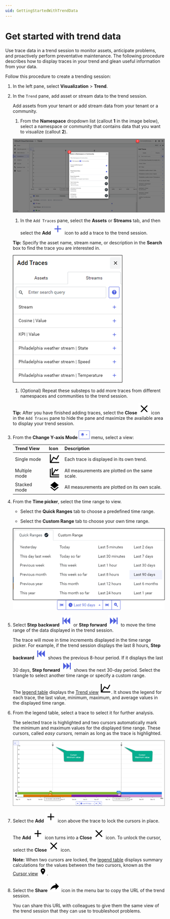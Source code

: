 ```yaml
---
uid: GettingStartedWithTrendData
---
```


# Get started with trend data

Use trace data in a trend session to monitor assets, anticipate problems, and proactively perform preventative maintenance. The following procedure describes how to display traces in your trend and glean useful information from your data.

Follow this procedure to create a trending session:

1. In the left pane, select **Visualization** > **Trend**.
   
1. In the `Trend` pane, add asset or stream data to the trend session. 

    Add assets from your tenant or add stream data from your tenant or a community.

    1. From the **Namespace** dropdown list (callout **1** in the image below), select a namespace or community that contains data that you want to visualize (callout **2**).

    ![Select namespace/community](images/select-namespace-community.png)

    1. In the `Add Traces` pane, select the **Assets** or **Streams** tab, and then select the **Add** 
    ![add](../_icons/plus-thick-alt.svg) icon to add a trace to the trend session.

    **Tip:** Specify the asset name, stream name, or description in the **Search** box to find the trace you are interested in.
    
    ![Add traces](images/add-traces.png)

    1. (Optional) Repeat these substeps to add more traces from different namespaces and communities to the trend session.  

    **Tip:** After you have finished adding traces, select the **Close** ![close](../_icons/window-close.svg) icon in the `Add Traces` pane to hide the pane and maximize the available area to display your trend session.
        
1. From the **Change Y-axis Mode** ![Trend views menu](images/trend-views-icon.png) menu, select a view:

    | Trend View | Icon | Description |
    |--|--|--|
    | Single mode |  ![single mode](../_icons/chart-line.svg) | Each trace is displayed in its own trend. |
    | Multiple mode | ![multiple mode](../_icons/chart-multiple.svg) | All measurements are plotted on the same scale. |
    | Stacked mode | ![stacked mode](../_icons/layers.svg) | All measurements are plotted on its own scale. |

1. From the **Time picker**, select the time range to view. 

    - Select the **Quick Ranges** tab to choose a predefined time range.
    
    - Select the **Custom Range** tab to choose your own time range.
    
    ![Time picker](images/Time-picker.png)
    
1. Select **Step backward** ![step backward](../_icons/skip-backward.svg) or **Step forward** ![step forward](../_icons/skip-forward.svg) to move the time range of the data displayed in the trend session.

   The trace will move in time increments displayed in the time range picker. For example, if the trend session displays the last 8 hours, **Step backward** ![step backward](../_icons/skip-backward.svg) shows the previous 8-hour period. If it displays the last 30 days, **Step forward** ![step forward](../_icons/skip-forward.svg) shows the next 30-day period. Select the triangle to select another time range or specify a custom range.

   The [legend table](xref:LegendTableReference) displays the [Trend view](xref:LegendTableReference#trend-view) ![trend](../_icons/chart-line.svg). It shows the legend for each trace, the last value, minimum, maximum, and average values in the displayed time range.

1. From the legend table, select a trace to select it for further analysis.

    The selected trace is highlighted and two cursors automatically mark the minimum and maximum values for the displayed time range. These cursors, called *easy cursors,* remain as long as the trace is highlighted.

    ![Maximum and minimum cursors](images/Max_min_cursors.png)

1. Select the **Add** ![add](../_icons/plus-thick.svg) icon above the trace to lock the cursors in place.
    
    The **Add** ![add](../_icons/plus-thick.svg) icon turns into a **Close** ![close](../_icons/window-close.svg) icon. To unlock the cursor, select the **Close** ![close](../_icons/window-close.svg) icon.

    **Note:** When two cursors are locked, the [legend table](xref:LegendTableReference) displays summary calculations for the values between the two cursors, known as the [Cursor view](xref:LegendTableReference#cursor-view) ![cursor](../_icons/map-marker.svg).

1. Select the **Share** ![share](../_icons/share.svg) icon in the menu bar to copy the URL of the trend session. 

    You can share this URL with colleagues to give them the same view of the trend session that they can use to troubleshoot problems.
